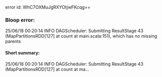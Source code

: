 error id: WhC7OXMuJgRXYOtjwFKcqg==
### Bloop error:

25/06/18 00:20:14 INFO DAGScheduler: Submitting ResultStage 43 (MapPartitionsRDD[127] at count at main.scala:151), which has no missing parents
#### Short summary: 

25/06/18 00:20:14 INFO DAGScheduler: Submitting ResultStage 43 (MapPartitionsRDD[127] at count at ma...